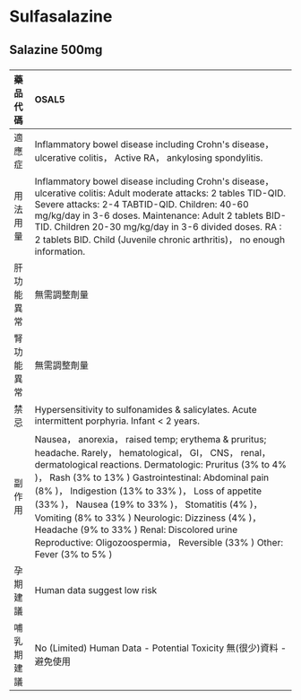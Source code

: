 # Sulfasalazine

## Salazine 500mg

##### 

| 藥品代碼   | OSAL5                                                                                                                                                                                                                                                                                                                                                                                                                                                                                                              |
|:-----------|:-------------------------------------------------------------------------------------------------------------------------------------------------------------------------------------------------------------------------------------------------------------------------------------------------------------------------------------------------------------------------------------------------------------------------------------------------------------------------------------------------------------------|
| 適應症     | Inflammatory bowel disease including Crohn's disease， ulcerative colitis， Active RA， ankylosing spondylitis.                                                                                                                                                                                                                                                                                                                                                                                                    |
| 用法用量   | Inflammatory bowel disease including Crohn's disease， ulcerative colitis: Adult moderate attacks: 2 tables TID-QID. Severe attacks: 2-4 TABTID-QID. Children: 40-60 mg/kg/day in 3-6 doses. Maintenance: Adult 2 tablets BID-TID. Children 20-30 mg/kg/day in 3-6 divided doses. RA : 2 tablets BID. Child (Juvenile chronic arthritis)， no enough information.                                                                                                                                                  |
| 肝功能異常 | 無需調整劑量                                                                                                                                                                                                                                                                                                                                                                                                                                                                                                       |
| 腎功能異常 | 無需調整劑量                                                                                                                                                                                                                                                                                                                                                                                                                                                                                                       |
| 禁忌       | Hypersensitivity to sulfonamides & salicylates. Acute intermittent porphyria. Infant < 2 years.                                                                                                                                                                                                                                                                                                                                                                                                                    |
| 副作用     | Nausea， anorexia， raised temp; erythema & pruritus; headache. Rarely， hematological， GI， CNS， renal， dermatological reactions. Dermatologic: Pruritus (3% to 4% )， Rash (3% to 13% ) Gastrointestinal: Abdominal pain (8% )， Indigestion (13% to 33% )， Loss of appetite (33% )， Nausea (19% to 33% )， Stomatitis (4% )， Vomiting (8% to 33% ) Neurologic: Dizziness (4% )， Headache (9% to 33% ) Renal: Discolored urine Reproductive: Oligozoospermia， Reversible (33% ) Other: Fever (3% to 5% ) |
| 孕期建議   | Human data suggest low risk                                                                                                                                                                                                                                                                                                                                                                                                                                                                                        |
| 哺乳期建議 | No (Limited) Human Data - Potential Toxicity 無(很少)資料 - 避免使用                                                                                                                                                                                                                                                                                                                                                                                                                                               |

